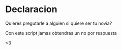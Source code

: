 # Declaracion

Quieres pregutarle a alguien si quiere ser tu novia?

Con este script jamas obtendras un no por respuesta

<3
